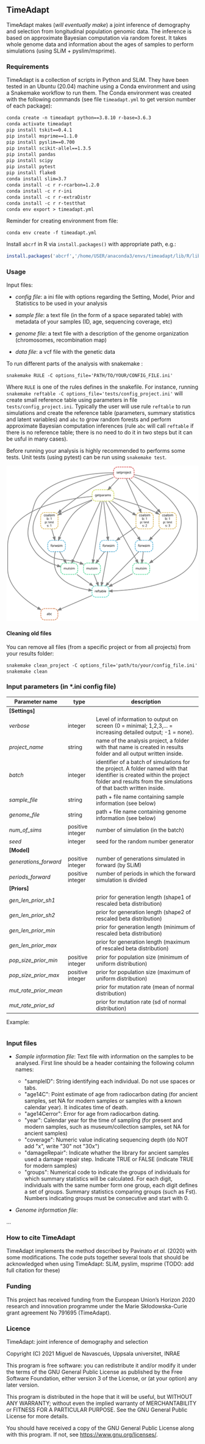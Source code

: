 ## TimeAdapt

TimeAdapt makes (*will eventually make*) a joint inference of demography and selection from longitudinal population genomic data. The inference is based on approximate Bayesian computation via random forest. It takes whole genome data and information about the ages of samples to perform simulations (using SLiM + pyslim/msprime).

### Requirements

TimeAdapt is a collection of scripts in Python and SLiM. They have been tested in an Ubuntu (20.04) machine using a Conda environment and using a Snakemake workflow to run them. The Conda environment was created with the following commands (see file `timeadapt.yml` to get version number of each package):

```shell
conda create -n timeadapt python==3.8.10 r-base=3.6.3
conda activate timeadapt
pip install tskit==0.4.1
pip install msprime==1.1.0
pip install pyslim==0.700
pip install scikit-allel==1.3.5
pip install pandas
pip install scipy
pip install pytest
pip install flake8
conda install slim=3.7
conda install -c r r-rcarbon=1.2.0
conda install -c r r-ini
conda install -c r r-extraDistr
conda install -c r r-testthat
conda env export > timeadapt.yml
```

Reminder for creating environment from file:
```
conda env create -f timeadapt.yml
```

Install `abcrf` in R via `install.packages()` with appropriate path, e.g.:

```r
install.packages('abcrf','/home/USER/anaconda3/envs/timeadapt/lib/R/library').
```

### Usage

Input files:

- *config file*: a ini file with options regarding the Setting, Model, Prior and Statistics to be used in your analysis

- *sample file*: a text file (in the form of a space separated table) with metadata of your samples (ID, age, sequencing coverage, etc)

- *genome file*: a text file with a description of the genome organization (chromosomes, recombination map)

- *data file*: a vcf file with the genetic data

To run different parts of the analysis with snakemake :

```shell
snakemake RULE -C options_file='PATH/TO/YOUR/CONFIG_FILE.ini'
```
Where `RULE` is one of the rules defines in the snakefile. For instance, running `snakemake reftable -C options_file='tests/config_project.ini'` will create small reference table using parameters in file `tests/config_project.ini`. Typically the user will use rule `reftable` to run simulations and create the reference table (parameters, summary statistics and latent variables) and `abc` to grow random forests and perform approximate Bayesian computation inferences (rule `abc` will call `reftable` if there is no reference table; there is no need to do it in two steps but it can be usful in many cases).

Before running your analysis is highly recommended to performs some tests. Unit tests (using pytest) can be run using `snakemake test`.

![Directed acyclic graph for the workflow using the test project configuration (`snakemake --dag | dot -Tsvg > workflow_dag.svg`)](workflow_dag.svg)

#### Cleaning old files

You can remove all files (from a specific project or from all projects) from your results folder:

```shell
snakemake clean_project -C options_file='path/to/your/config_file.ini'
snakemake clean
```


### Input parameters (in *.ini config file)

| Parameter name | type | description |
|---|---|---------------|
|**[Settings]**|||
| *verbose* | integer | Level of information to output on screen (0 = minimal; 1,2,3,... = increasing detailed output; -1 = none).|
| *project_name* | string | name of the analysis project, a folder with that name is created in results folder and all output written inside.|
| *batch* | integer | identifier of a batch of simulations for the project. A folder named with that identifier is created within the project folder and results from the simulations of that bacth written inside.|
| *sample_file* | string |  path + file name containing sample information (see below)|
| *genome_file* | string | path + file name containing genome information (see below)|
| *num_of_sims* | positive integer | number of simulation (in the batch)|
| *seed* | integer | seed for the random number generator |
|**[Model]**|||
| *generations_forward* | positive integer | number of generations simulated in forward (by SLiM)|
| *periods_forward* | positive integer | number of periods in which the forward simulation is divided|
|**[Priors]**|||
| *gen_len_prior_sh1* | | prior for generation length (shape1 of rescaled beta distribution)|
| *gen_len_prior_sh2*| | prior for generation length (shape2 of rescaled beta distribution)|
| *gen_len_prior_min*| | prior for generation length (minimum of rescaled beta distribution)|
| *gen_len_prior_max*| | prior for generation length (maximum of rescaled beta distribution)|
| *pop_size_prior_min* | positive integer | prior for population size (minimum of uniform distribution)|
| *pop_size_prior_max* | positive integer | prior for population size (maximum of uniform distribution)|
| *mut_rate_prior_mean* |  |prior for mutation rate (mean of normal distribution)|
| *mut_rate_prior_sd* |  | prior for mutation rate (sd of normal distribution)|

Example:

```:tests/config_project.ini

```




### Input files

- *Sample information file*: Text file with information on the samples to be analysed. First line should be a header containing the following column names:
   - "sampleID": String identifying each individual. Do not use spaces or tabs.
   - "age14C": Point estimate of age from radiocarbon dating (for ancient samples, set NA for modern samples or samples with a known calendar year). It indicates time of death.
   - "age14Cerror": Error for age from radiocarbon dating.
   - "year": Calendar year for the time of sampling (for present and modern samples, such as museum/collection samples, set NA for ancient samples)
   - "coverage": Numeric value indicating sequencing depth (do NOT add "x", write "30" not "30x")
   - "damageRepair": Indicate whather the library for ancient samples used a damage repair step. Indicate TRUE or FALSE (indicate TRUE for modern samples)
   - "groups": Numerical code to indicate the groups of individuals for which summary statistics will be calculated. For each digit, individuals with the same number form one group, each digit defines a set of groups. Summary statistics comparing groups (such as Fst). Numbers indicating groups must be consecutive and start with 0.

- *Genome information file*:

...


### How to cite TimeAdapt

TimeAdapt implements the method described by Pavinato *et al.* (2020) with some modifications. The code puts together several tools that should be acknowledged when using TimeAdapt: SLiM, pyslim, msprime (TODO: add full citation for these)


### Funding

This project has received funding from the European Union’s Horizon 2020 research and innovation programme under the Marie Skłodowska-Curie grant agreement No 791695 (TimeAdapt).

### Licence

TimeAdapt: joint inference of demography and selection

Copyright (C) 2021  Miguel de Navascués, Uppsala universitet, INRAE


This program is free software: you can redistribute it and/or modify it under the terms of the GNU General Public License as published by the Free Software Foundation, either version 3 of the License, or (at your option) any later version.


This program is distributed in the hope that it will be useful, but WITHOUT ANY WARRANTY; without even the implied warranty of MERCHANTABILITY or FITNESS FOR A PARTICULAR PURPOSE.  See the GNU General Public License for more details.


You should have received a copy of the GNU General Public License along with this program. If not, see https://www.gnu.org/licenses/.





